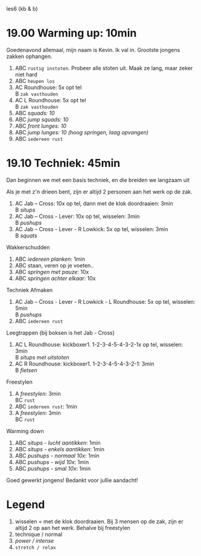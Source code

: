 les6 (kb & b)

# 19.00 Warming up: 10min

Goedenavond allemaal, mijn naam is Kevin. Ik val in. Grootste jongens zakken ophangen.

 1. ABC `rustig instoten`. Probeer alle stoten uit. Maak ze lang, maar zeker niet hard
 1. ABC `heupen los`
 1. AC Roundhouse: 5x opt tel  
    B `zak vasthouden`
 1. AC L Roundhouse: 5x opt tel  
    B `zak vasthouden`
 1. ABC *squads: 10*
 1. ABC *jump squads: 10*
 1. ABC *front lunges: 10*
 1. ABC *jump lunges: 10 (hoog springen, laag opvangen)*
 1. ABC `iedereen rust`

# 19.10 Techniek: 45min

Dan beginnen we met een basis techniek, en die breiden we langzaam uit

Als je met z'n drieen bent, zijn er altijd 2 personen aan het werk op de zak.

 1. AC Jab – Cross: 10x op tel, dann met de klok doordraaien: 3min  
    B *situps*
 1. AC Jab – Cross - Lever: 10x op tel, wisselen: 3min  
    B *pushups*
 1. AC Jab – Cross - Lever - R Lowkick: 5x op tel, wisselen: 3min  
    B *squats*

Wakkerschudden

 1. ABC *iedereen planken*: 1min
 1. ABC staan, veren op je voeten..
 1. ABC *springen met pauze*: 10x
 1. ABC *springen achter elkaar*: 10x

Techniek Afmaken

 1. AC Jab – Cross - Lever - R Lowkick - L Roundhouse: 5x op tel, wisselen: 5min  
   B  *pushups*
 1. ABC `iedereen rust`

Leegtrappen (bij boksen is het Jab - Cross)

 1. AC L Roundhouse: kickboxer1. 1-2-3-4-5-4-3-2-1x op tel, wisselen: 3min  
    B  *situps met uitstoten*
 1. AC R Roundhouse: kickboxer1. 1-2-3-4-5-4-3-2-1: 3min  
    B  *fietsen*

Freestylen

 1. A *freestylen*: 3min  
    BC `rust`
 1. ABC `iedereen rust`: 1min
 1. A *freestylen*: 3min  
    BC `rust`

Warming down

 1. ABC *situps - lucht aantikken*: 1min
 1. ABC *situps - enkels aantikken*: 1min
 1. ABC *pushups - normaal 10x*: 1min
 1. ABC *pushups - wijd 10x*: 1min
 1. ABC *pushups - smal 10x*: 1min

Goed gewerkt jongens! Bedankt voor jullie aandacht!

# Legend

 1. wisselen = met de klok doordraaien. Bij 3 mensen op de zak, zijn er altijd 2 op aan het werk. Behalve bij freestylen
 1. technique / normal
 1. *power / intense*
 1. `stretch / relax`


